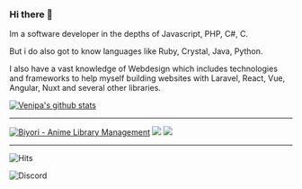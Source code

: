 ### Hi there 👋
Im a software developer in the depths of Javascript, PHP, C#, C.

But i do also got to know languages like Ruby, Crystal, Java, Python.

I also have a vast knowledge of Webdesign which includes technologies and frameworks to help myself building websites with Laravel, React, Vue, Angular, Nuxt and several other libraries.

[![Venipa's github stats](https://github-readme-stats-venipa.vercel.app/api?username=Venipa&rank_icon=github&count_private=true&theme=github_dark&hide_border=true&show_icons=true&show=prs_merged)](https://github.com/Venipa)


---

[![Biyori - Anime Library Management](https://github-readme-stats.venipa.vercel.app/api/pin/?username=Venipa&repo=Biyori&theme=midnight-purple&hide_border=true)](https://github.com/Venipa/Biyori)
[![](https://github-readme-stats.venipa.vercel.app/api/pin/?username=Venipa&repo=ytmdesktop2&theme=midnight-purple&hide_border=true)](https://github.com/Venipa/ytmdesktop2)
[![](https://github-readme-stats.venipa.vercel.app/api/pin/?username=Venipa&repo=booru-browser&theme=midnight-purple&hide_border=true)](https://github.com/Venipa/booru-browser)

---

![Hits](https://hits.seeyoufarm.com/api/count/incr/badge.svg?url=https%3A%2F%2Fgithub.com%2FVenipa%2Fhit-counter&count_bg=%23000000&title_bg=%23000000&icon=github.svg&icon_color=%23D19F9F&title=Visits&edge_flat=false)

![Discord](https://discord-readme-badge-eight.vercel.app/api?id=442612628104151040)

<!--
**Venipa/Venipa** is a ✨ _special_ ✨ repository because its `README.md` (this file) appears on your GitHub profile.

Here are some ideas to get you started:

- 🔭 I’m currently working on ...
- 🌱 I’m currently learning ...
- 👯 I’m looking to collaborate on ...
- 🤔 I’m looking for help with ...
- 💬 Ask me about ...
- 📫 How to reach me: ...
- 😄 Pronouns: ...
- ⚡ Fun fact: ...
-->

